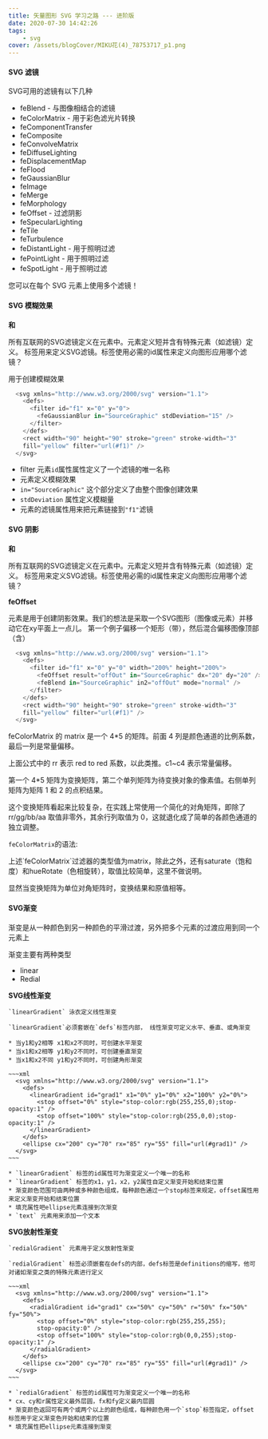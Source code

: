 ```yaml
---
title: 矢量图形 SVG 学习之路 --- 进阶版
date: 2020-07-30 14:42:26
tags:
    - svg
cover: /assets/blogCover/MIKU花(4)_78753717_p1.png
---
```


#### SVG 滤镜

  SVG可用的滤镜有以下几种

  * feBlend - 与图像相结合的滤镜
  * feColorMatrix - 用于彩色滤光片转换
  * feComponentTransfer
  * feComposite
  * feConvolveMatrix
  * feDiffuseLighting
  * feDisplacementMap
  * feFlood
  * feGaussianBlur
  * feImage
  * feMerge
  * feMorphology
  * feOffset - 过滤阴影
  * feSpecularLighting
  * feTile
  * feTurbulence
  * feDistantLight - 用于照明过滤
  * fePointLight - 用于照明过滤
  * feSpotLight - 用于照明过滤

  您可以在每个 SVG 元素上使用多个滤镜！
  

####  SVG 模糊效果

  **<defs>和<filter>**

  所有互联网的SVG滤镜定义在<defs>元素中。<defs>元素定义短并含有特殊元素（如滤镜）定义。
  <filter>标签用来定义SVG滤镜。<filter>标签使用必需的id属性来定义向图形应用哪个滤镜？

  **<feGaussianBlur>**

  <feGaussianBlur>用于创建模糊效果

  ~~~js
    <svg xmlns="http://www.w3.org/2000/svg" version="1.1">
      <defs>
        <filter id="f1" x="0" y="0">
          <feGaussianBlur in="SourceGraphic" stdDeviation="15" />
        </filter>
      </defs>
      <rect width="90" height="90" stroke="green" stroke-width="3"
      fill="yellow" filter="url(#f1)" />
    </svg>
  ~~~

  * filter 元素`id`属性属性定义了一个滤镜的唯一名称
  * <feGaussianBlur> 元素定义模糊效果
  * `in="SourceGraphic"` 这个部分定义了由整个图像创建效果
  * `stdDeviation` 属性定义模糊量
  * <rect>元素的滤镜属性用来把元素链接到`"f1"`滤镜

#### SVG 阴影

  **<defs>和<filter>**

  所有互联网的SVG滤镜定义在<defs>元素中。<defs>元素定义短并含有特殊元素（如滤镜）定义。
  <filter>标签用来定义SVG滤镜。<filter>标签使用必需的id属性来定义向图形应用哪个滤镜？ 

  **feOffset**

  <feOffset>元素是用于创建阴影效果。我们的想法是采取一个SVG图形（图像或元素）并移动它在xy平面上一点儿。
  第一个例子偏移一个矩形（带<feOffset>），然后混合偏移图像顶部（含<feBlend>）

  ~~~js
    <svg xmlns="http://www.w3.org/2000/svg" version="1.1">
      <defs>
        <filter id="f1" x="0" y="0" width="200%" height="200%">
          <feOffset result="offOut" in="SourceGraphic" dx="20" dy="20" />
          <feBlend in="SourceGraphic" in2="offOut" mode="normal" />
        </filter>
      </defs>
      <rect width="90" height="90" stroke="green" stroke-width="3"
      fill="yellow" filter="url(#f1)" />
    </svg>
  ~~~

  feColorMatrix 的 matrix 是一个 4*5 的矩阵。前面 4 列是颜色通道的比例系数，最后一列是常量偏移。

  上面公式中的 rr 表示 red to red 系数，以此类推。c1~c4 表示常量偏移。

  第一个 4*5 矩阵为变换矩阵，第二个单列矩阵为待变换对象的像素值。右侧单列矩阵为矩阵 1 和 2 的点积结果。

  这个变换矩阵看起来比较复杂，在实践上常使用一个简化的对角矩阵，即除了 rr/gg/bb/aa 取值非零外，其余行列取值为 0，这就退化成了简单的各颜色通道的独立调整。

  `feColorMatrix`的语法:

  <filter id="f1" x="0%" y="0%" width="100%" height="100%">  
    <feColorMatrix   
      result="original" id="c1" type="matrix"   
      values="1 0 0 0 0    
              0 1 0 0 0   
              0 0 1 0 0   
              0 0 0 1 0" />  
  </filter>
  上述`feColorMatrix`过滤器的类型值为matrix，除此之外，还有saturate（饱和度）和hueRotate（色相旋转），取值比较简单，这里不做说明。

  显然当变换矩阵为单位对角矩阵时，变换结果和原值相等。

#### SVG渐变

  渐变是从一种颜色到另一种颜色的平滑过渡，另外把多个元素的过渡应用到同一个元素上

  渐变主要有两种类型

  * linear
  * Redial

  **SVG线性渐变**

    `linearGradient` 泳衣定义线性渐变

    `linearGradient`必须套嵌在`defs`标签内部， 线性渐变可定义水平、垂直、或角渐变

    * 当y1和y2相等 x1和x2不同时，可创建水平渐变
    * 当x1和x2相等 y1和y2不同时，可创建垂直渐变
    * 当x1和x2不同 y1和y2不同时，可创建角形渐变

    ~~~xml
      <svg xmlns="http://www.w3.org/2000/svg" version="1.1">
        <defs>
          <linearGradient id="grad1" x1="0%" y1="0%" x2="100%" y2="0%">
            <stop offset="0%" style="stop-color:rgb(255,255,0);stop-opacity:1" />
            <stop offset="100%" style="stop-color:rgb(255,0,0);stop-opacity:1" />
          </linearGradient>
        </defs>
        <ellipse cx="200" cy="70" rx="85" ry="55" fill="url(#grad1)" />
      </svg>
    ~~~

    * `linearGradient` 标签的id属性可为渐变定义一个唯一的名称
    * `linearGradient` 标签的x1，y1，x2，y2属性自定义渐变开始和结束位置
    * 渐变颜色范围可由两种或多种颜色组成，每种颜色通过一个stop标签来规定，offset属性用来定义渐变开始和结束位置
    * 填充属性吧ellipse元素连接到次渐变
    * `text` 元素用来添加一个文本

  **SVG放射性渐变**

    `redialGradient` 元素用于定义放射性渐变

    `redialGradient` 标签必须嵌套在defs的内部，defs标签是definitions的缩写，他可对诸如渐变之类的特殊元素进行定义

    ~~~xml
      <svg xmlns="http://www.w3.org/2000/svg" version="1.1">
        <defs>
          <radialGradient id="grad1" cx="50%" cy="50%" r="50%" fx="50%" fy="50%">
            <stop offset="0%" style="stop-color:rgb(255,255,255);
            stop-opacity:0" />
            <stop offset="100%" style="stop-color:rgb(0,0,255);stop-opacity:1" />
          </radialGradient>
        </defs>
        <ellipse cx="200" cy="70" rx="85" ry="55" fill="url(#grad1)" />
      </svg>
    ~~~

    * `redialGradient` 标签的id属性可为渐变定义一个唯一的名称
    * cx、cy和r属性定义最外层圆，fx和fy定义最内层圆
    * 渐变颜色返回可有两个或两个以上的颜色组成，每种颜色用一个`stop`标签指定，offset标签用于定义渐变色开始和结束的位置
    * 填充属性把ellipse元素连接到渐变